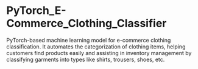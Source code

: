 # PyTorch_E-Commerce_Clothing_Classifier
PyTorch-based machine learning model for e-commerce clothing classification. It automates the categorization of clothing items, helping customers find products easily and assisting in inventory management by classifying garments into types like shirts, trousers, shoes, etc.
